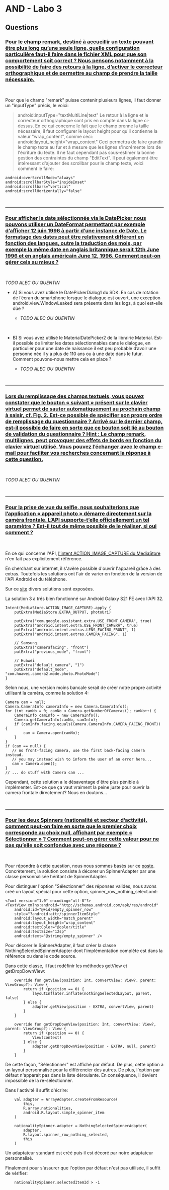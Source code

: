 # AND - Labo 3

## Questions

### <ins> Pour le champ remark, destiné à accueillir un texte pouvant être plus long qu’une seule ligne, quelle configuration particulière faut-il faire dans le fichier XML pour que son comportement soit correct ? Nous pensons notamment à la possibilité de faire des retours à la ligne, d’activer le correcteur orthographique et de permettre au champ de prendre la taille nécessaire.</ins>

<br>

Pour que le champ "remark" puisse contenir plusieurs lignes, il faut donner un "inputType" précis, le voici: 
> android:inputType="textMultiLine|text"
Le retour à la ligne et le correcteur orthographique sont pris en compte dans la ligne ci-dessus.
En ce qui concerne le fait que le champ prenne la taille nécessaire, il faut configurer le layout height pour qu'il contienne la valeur "wrap_content", comme ceci:
> android:layout_height="wrap_content"
Ceci permettra de faire grandir le champ texte au fur et à mesure que les lignes s'incrémente lors de l'écriture du texte.
Il ne faut cependant pas sous-estimer la bonne gestion des contraintes du champ "EditText".
Il peut également être intéressant d'ajouter des scrollbar pour le champ texte, voici comment le faire:
```
android:overScrollMode="always"
android:scrollbarStyle="insideInset"
android:scrollbars="vertical"
android:scrollHorizontally="false"
```

<br>
<hr>

### <ins> Pour afficher la date sélectionnée via le DatePicker nous pouvons utiliser un DateFormat permettant par exemple d’afficher 12 juin 1996 à partir d’une instance de Date. Le formatage des dates peut être relativement différent en fonction des langues, outre la traduction des mois, par exemple la même date en anglais britannique serait 12th June 1996 et en anglais américain June 12, 1996. Comment peut-on gérer cela au mieux ?</ins>

<br>

_TODO ALEC OU QUENTIN_

* A) Si vous avez utilisé le DatePickerDialog1 du SDK. En cas de rotation de l’écran du
smartphone lorsque le dialogue est ouvert, une exception android.view.WindowLeaked
sera présente dans les logs, à quoi est-elle dûe ?

    * _TODO ALEC OU QUENTIN_

<br>

* B) Si vous avez utilisé le MaterialDatePicker2 de la librairie Material. Est-il possible de limiter les dates sélectionnables dans le dialogue, en particulier pour une date de naissance il est peu probable d’avoir une personne née il y a plus de 110 ans ou à une date dans le futur.
Comment pouvons-nous mettre cela en place ?

    * _TODO ALEC OU QUENTIN_

<br>
<hr>

### <ins> Lors du remplissage des champs textuels, vous pouvez constater que le bouton « suivant » présent sur le clavier virtuel permet de sauter automatiquement au prochain champ à saisir, cf. Fig. 2. Est-ce possible de spécifier son propre ordre de remplissage du questionnaire ? Arrivé sur le dernier champ, est-il possible de faire en sorte que ce bouton soit lié au bouton de validation du questionnaire ? Hint : Le champ remark, multilignes, peut provoquer des effets de bords en fonction du clavier virtuel utilisé. Vous pouvez l’échanger avec le champ e-mail pour faciliter vos recherches concernant la réponse à cette question.</ins>

<br>

_TODO ALEC OU QUENTIN_

<br>
<hr>

### <ins> Pour la prise de vue du selfie, nous souhaiterions que l’application « appareil photo » démarre directement sur la caméra frontale. L’API supporte-t’elle officiellement un tel paramètre ? Est-il tout de même possible de le réaliser, si oui comment ?</ins>

<br>

En ce qui concerne l'API, [l'intent ACTION_IMAGE_CAPTURE du MediaStore](https://developer.android.com/reference/android/provider/MediaStore#ACTION_IMAGE_CAPTURE) n'en fait pas explicitement référence. 

En cherchant sur internet, il s'avère possible d'ouvrir l'appareil grâce à des extras. Toutefois les solutions ont l'air de varier en fonction de la version de l'API Android et du téléphone. 

Sur ce [site](https://localcoder.org/how-to-launch-front-camera-with-intent) divers solutions sont exposées. 

La solution 3 a trés bien fonctionné sur Android Galaxy S21 FE avec l'API 32.

```
Intent(MediaStore.ACTION_IMAGE_CAPTURE).apply {
    putExtra(MediaStore.EXTRA_OUTPUT, photoUri)

    putExtra("com.google.assistant.extra.USE_FRONT_CAMERA", true)
    putExtra("android.intent.extra.USE_FRONT_CAMERA", true)
    putExtra("android.intent.extras.LENS_FACING_FRONT", 1)
    putExtra("android.intent.extras.CAMERA_FACING", 1)

    // Samsung
    putExtra("camerafacing", "front")
    putExtra("previous_mode", "front")

    // Huawei
    putExtra("default_camera", "1")
    putExtra("default_mode", "com.huawei.camera2.mode.photo.PhotoMode")
}
```

Selon nous, une version moins bancale serait de créer notre propre activité utilisant la caméra, comme la solution 4:

```
Camera cam = null;
Camera.CameraInfo cameraInfo = new Camera.CameraInfo();
for (int camNo = 0; camNo < Camera.getNumberOfCameras(); camNo++) {
    CameraInfo camInfo = new CameraInfo();
    Camera.getCameraInfo(camNo, camInfo);
    if (camInfo.facing.equals(Camera.CameraInfo.CAMERA_FACING_FRONT)) {
        cam = Camera.open(camNo);
    }
}
if (cam == null) {
   // no front-facing camera, use the first back-facing camera instead.
   // you may instead wish to inform the user of an error here...
   cam = Camera.open();
}
// ... do stuff with Camera cam ...
```

Cependant, cette solution a le désaventage d'être plus pénible à implémenter. Est-ce que ça vaut vraiment la peine juste pour ouvrir la camera frontale directement? Nous en doutons...

<br>
<hr>

### <ins> Pour les deux Spinners (nationalité et secteur d’activité), comment peut-on faire en sorte que le premier choix corresponde au choix null, affichant par exemple « Sélectionner » ? Comment peut-on gérer cette valeur pour ne pas qu’elle soit confondue avec une réponse ?</ins>

<br>

Pour répondre à cette question, nous nous sommes basés sur ce [poste](https://stackoverflow.com/a/12221309). Concrètement, la solution consiste à décorer un SpinnerAdapter par une classe personnalisée héritant de SpinnerAdapter.

Pour distinguer l'option "Sélectionner" des réponses valides, nous avons créé un layout spécial pour cette option, spinner_row_nothing_select.xml: 
```
<?xml version="1.0" encoding="utf-8"?>
<TextView xmlns:android="http://schemas.android.com/apk/res/android"
    android:id="@+id/empty_spinner_row"
    style="?android:attr/spinnerItemStyle"
    android:layout_width="match_parent"
    android:layout_height="wrap_content"
    android:textColor="@color/title"
    android:textSize="12sp"
    android:text="@string/empty_spinner" />
```

Pour décorer le SpinnerAdapter, il faut créer la classe NothingSelectedSpinnerAdapter dont l'implémentation complète est dans la référence ou dans le code source.

Dans cette classe, il faut redéfinir les méthodes getView et getDropDownView:
```
    override fun getView(position: Int, convertView: View?, parent: ViewGroup?): View {
        return if (position == 0) {
            layoutInflater.inflate(nothingSelectedLayout, parent, false)
        } else {
            adapter.getView(position - EXTRA, convertView, parent)
        }
    }

    override fun getDropDownView(position: Int, convertView: View?, parent: ViewGroup?): View {
        return if (position == 0) {
            View(context)
        } else {
            adapter.getDropDownView(position - EXTRA, null, parent)
        }
    }
```

De cette façon, "Sélectionner" est affiché par défaut. De plus, cette option a un layout personnalisé pour la différencier des autres. De plus, l'option par défaut n'apparait pas dans la liste déroulante. En conséquence, il devient impossible de la re-sélectionner. 

Dans l'activité il suffit d'écrire:
```
    val adapter = ArrayAdapter.createFromResource(
        this,
        R.array.nationalities,
        android.R.layout.simple_spinner_item
    )

    nationalitySpinner.adapter = NothingSelectedSpinnerAdapter(
        adapter,
        R.layout.spinner_row_nothing_selected,
        this
    )
```

Un adaptateur standard est créé puis il est décoré par notre adaptateur personnalisé.

Finalement pour s'assurer que l'option par défaut n'est pas utilisée, il suffit de vérifier:
```
    nationalitySpinner.selectedItemId > -1
```

<br>


